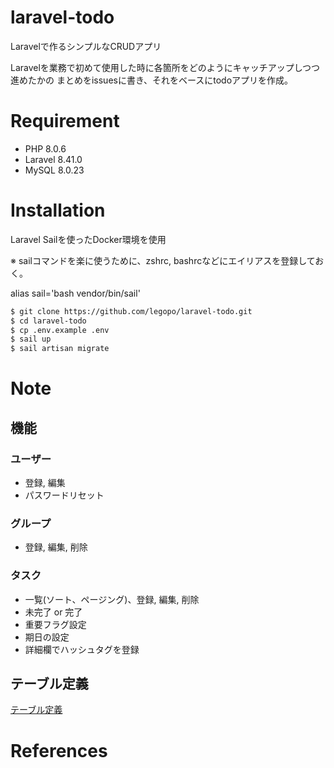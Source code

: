 # laravel-todo

Laravelで作るシンプルなCRUDアプリ

Laravelを業務で初めて使用した時に各箇所をどのようにキャッチアップしつつ進めたかの
まとめをissuesに書き、それをベースにtodoアプリを作成。

# Requirement

-   PHP 8.0.6
-   Laravel 8.41.0
-   MySQL 8.0.23

# Installation

Laravel Sailを使ったDocker環境を使用

※ sailコマンドを楽に使うために、zshrc, bashrcなどにエイリアスを登録しておく。

alias sail='bash vendor/bin/sail'

```bash
$ git clone https://github.com/legopo/laravel-todo.git
$ cd laravel-todo
$ cp .env.example .env
$ sail up
$ sail artisan migrate
```

# Note
## 機能
### ユーザー
- 登録, 編集
- パスワードリセット
 ### グループ
- 登録, 編集, 削除
### タスク
- 一覧(ソート、ページング)、登録, 編集, 削除
- 未完了 or 完了
- 重要フラグ設定
- 期日の設定
- 詳細欄でハッシュタグを登録

## テーブル定義

[テーブル定義](https://github.com/legopo/laravel-todo/issues/3)

# References
